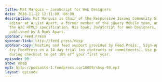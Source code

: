 ```yaml
---
title: Mat Marquis — JavaScript for Web Designers
date: 2016-11-22 12:11:00 -06:00
description: Mat Marquis is Chair of the Responsive Issues Community Group, technical
  editor at A List Apart, a former member of the jQuery Mobile team, and editor of
  the W3C HTML5 specification. His book, JavaScript for Web Designers, was recently
  published by A Book Apart.
sponsor: Feed.Press
sponsor-link: http://feed.press/nbsp
sponsor-copy: Hosting and feed support provided by Feed.Press.  Sign-up today and
  try FeedPress on a 14 day trial (no contracts or commitments). Use promo code *nbsp*
  during checkout to get 10% off your first year.
episode: 99
show: nbsp
mp3: http://podcasts-1.feedpress.co/10609/nbsp-99.mp3
layout: episode
---
```


